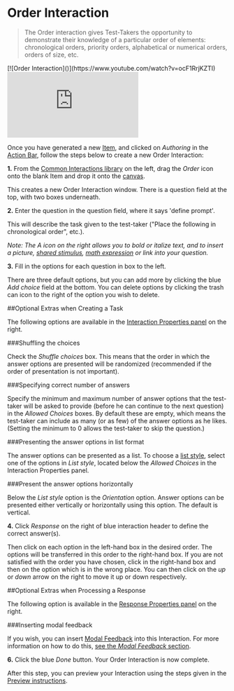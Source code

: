 # Order Interaction

>The Order interaction gives Test-Takers the opportunity to demonstrate their knowledge of a particular order of elements: chronological orders, priority orders, alphabetical or numerical orders, orders of size, etc.

<div class="hidden-video">[![Order Interaction]()](https://www.youtube.com/watch?v=ocF1RrjKZTI)</div>
<div class="embed-container"><iframe frameborder="0" src="https://www.youtube.com/embed/ocF1RrjKZTI?rel=0" style="border:none" allowfullscreen="true"></iframe>
</div>

Once you have generated a new [Item](../appendix/glossary.md#item), and clicked on *Authoring* in the [Action Bar](../appendix/glossary.md#action-bar), follow the steps below to create a new Order Interaction:

**1.** From the [Common Interactions library](../appendix/glossary.md#common-interactions-library) on the left, drag the *Order* icon onto the blank Item and drop it onto the [canvas](../appendix/glossary.md#canvas).

This creates a new Order Interaction window. There is a question field at the top, with two boxes underneath.

**2.** Enter the question in the question field, where it says 'define prompt'.

This will describe the task given to the test-taker ("Place the following in chronological order", etc.). 

*Note: The A icon on the right allows you to bold or italize text, and to insert a picture, [shared stimulus](../appendix/glossary.md#shared-stimulus), [math expression](../appendix/glossary.md#math-expression) or link into your question.*

**3.** Fill in the options for each question in box to the left.

There are three default options, but you can add more by clicking the blue *Add choice* field at the bottom. You can delete options by clicking the trash can icon to the right of the option you wish to delete.

<aside class="optional-extras">
##Optional Extras when Creating a Task

The following options are available in the [Interaction Properties panel](../appendix/glossary.md#interaction-properties-panel) on the right.

###Shuffling the choices

Check the *Shuffle choices* box. This means that the order in which the answer options are presented will be randomized (recommended if the order of presentation is not important).

###Specifying correct number of answers

Specify the minimum and maximum number of answer options that the test-taker will be asked to provide (before he can continue to the next question) in the *Allowed Choices* boxes. By default these are empty, which means the test-taker can include as many (or as few) of the answer options as he likes. (Setting the minimum to 0 allows the test-taker to skip the question.)

###Presenting the answer options in list format

The answer options can be presented as a list. To choose a [list style](../appendix/glossary.md#list-style), select one of the options in *List style*, located below the *Allowed Choices* in the Interaction Properties panel.

###Present the answer options horizontally

Below the *List style* option is the *Orientation* option. Answer options can be presented either vertically or horizontally using this option. The default is vertical.
</aside>

**4.** Click *Response* on the right of blue interaction header to define the correct answer(s).

Then click on each option in the left-hand box in the desired order. The options will be transferred in this order to the right-hand box. If you are not satisfied with the order you have chosen, click in the right-hand box and then on the option which is in the wrong place. You can then click on the *up* or *down* arrow on the right to move it up or down respectively.

<aside class="optional-extras">
##Optional Extras when Processing a Response

The following option is available in the [Response Properties panel](../appendix/glossary.md#response-properties-panel) on the right.

###Inserting modal feedback

If you wish, you can insert [Modal Feedback](../appendix/glossary.md#modal-feedback) into this Interaction. For more information on how to do this, [see the *Modal Feedback* section](../items/modal-feedback.md).
</aside>


**6.** Click the blue *Done* button. Your Order Interaction is now complete.

After this step, you can preview your Interaction using the steps given in the [Preview instructions](../items/preview.md).
